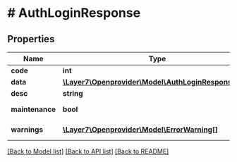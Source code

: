 # # AuthLoginResponse

## Properties

Name | Type | Description | Notes
------------ | ------------- | ------------- | -------------
**code** | **int** | The code | [optional]
**data** | [**\Layer7\Openprovider\Model\AuthLoginResponseData**](AuthLoginResponseData.md) |  | [optional]
**desc** | **string** | The desc | [optional]
**maintenance** | **bool** | The maintenance | [optional]
**warnings** | [**\Layer7\Openprovider\Model\ErrorWarning[]**](ErrorWarning.md) | The warnings | [optional]

[[Back to Model list]](../../README.md#models) [[Back to API list]](../../README.md#endpoints) [[Back to README]](../../README.md)
